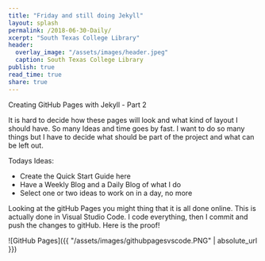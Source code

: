 ```yaml
---
title: "Friday and still doing Jekyll"
layout: splash
permalink: /2018-06-30-Daily/
xcerpt: "South Texas College Library"
header:
  overlay_image: "/assets/images/header.jpeg"
  caption: South Texas College Library
publish: true
read_time: true
share: true
---
```


Creating GitHub Pages with Jekyll - Part 2

  It is hard to decide how these pages will look and what kind of layout I should have. So many Ideas and time goes by fast.
  I want to do so many things but I have to decide what should be part of the project and what can be left out.

  Todays Ideas:

  * Create the Quick Start Guide here
  * Have a Weekly Blog and a Daily Blog of what I do
  * Select one or two ideas to work on in a day, no more

  Looking at the gitHub Pages you might thing that it is all done online. This is actually done in Visual Studio Code.
  I code everything, then I commit and push the changes to gitHub. Here is the proof!

  ![GitHub Pages]({{ "/assets/images/githubpagesvscode.PNG" | absolute_url }})
